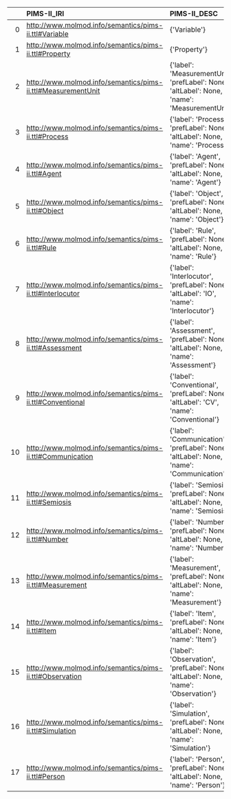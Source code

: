 |    | PIMS-II_IRI                                                  | PIMS-II_DESC                                                                                 | VIMMP_IRI                                                               | VIMMP_DESC                                              |
|---:|:-------------------------------------------------------------|:---------------------------------------------------------------------------------------------|:------------------------------------------------------------------------|:--------------------------------------------------------|
|  0 | http://www.molmod.info/semantics/pims-ii.ttl#Variable        | {'Variable'}                                                                                 | https://purl.vimmp.eu/semantics/alignment/emmo1s.ttl#Variable           | {'label': 'Variable', 'name': 'Variable'}               |
|  1 | http://www.molmod.info/semantics/pims-ii.ttl#Property        | {'Property'}                                                                                 | https://emmc.eu/semantics/evmpo/evmpo.ttl#property                      | {'name': 'Property'}                                    |
|  2 | http://www.molmod.info/semantics/pims-ii.ttl#MeasurementUnit | {'label': 'MeasurementUnit', 'prefLabel': None, 'altLabel': None, 'name': 'MeasurementUnit'} | https://purl.vimmp.eu/semantics/alignment/emmo1s.ttl#MeasurementUnit    | {'label': 'MeasurementUnit', 'name': 'MeasurementUnit'} |
|  3 | http://www.molmod.info/semantics/pims-ii.ttl#Process         | {'label': 'Process', 'prefLabel': None, 'altLabel': None, 'name': 'Process'}                 | https://emmc.eu/semantics/evmpo/evmpo.ttl#process                       | {'name': 'Process'}                                     |
|  4 | http://www.molmod.info/semantics/pims-ii.ttl#Agent           | {'label': 'Agent', 'prefLabel': None, 'altLabel': None, 'name': 'Agent'}                     | https://emmc.eu/semantics/evmpo/evmpo.ttl#agent                         | {'name': 'Agent'}                                       |
|  5 | http://www.molmod.info/semantics/pims-ii.ttl#Object          | {'label': 'Object', 'prefLabel': None, 'altLabel': None, 'name': 'Object'}                   | https://purl.vimmp.eu/semantics/alignment/emmo1s.ttl#Object             | {'label': 'Object', 'name': 'Object'}                   |
|  6 | http://www.molmod.info/semantics/pims-ii.ttl#Rule            | {'label': 'Rule', 'prefLabel': None, 'altLabel': None, 'name': 'Rule'}                       | https://purl.vimmp.eu/semantics/viso/viso-atomistic-mesoscopic.ttl#rule | {'name': 'Rule'}                                        |
|  7 | http://www.molmod.info/semantics/pims-ii.ttl#Interlocutor    | {'label': 'Interlocutor', 'prefLabel': None, 'altLabel': 'IO', 'name': 'Interlocutor'}       | https://purl.vimmp.eu/semantics/vico/vico.ttl#interlocutor              | {'name': 'Interlocutor'}                                |
|  8 | http://www.molmod.info/semantics/pims-ii.ttl#Assessment      | {'label': 'Assessment', 'prefLabel': None, 'altLabel': None, 'name': 'Assessment'}           | https://emmc.eu/semantics/evmpo/evmpo.ttl#assessment                    | {'name': 'Assessment'}                                  |
|  9 | http://www.molmod.info/semantics/pims-ii.ttl#Conventional    | {'label': 'Conventional', 'prefLabel': None, 'altLabel': 'CV', 'name': 'Conventional'}       | https://purl.vimmp.eu/semantics/alignment/emmo1s.ttl#Conventional       | {'label': 'Conventional', 'name': 'Conventional'}       |
| 10 | http://www.molmod.info/semantics/pims-ii.ttl#Communication   | {'label': 'Communication', 'prefLabel': None, 'altLabel': None, 'name': 'Communication'}     | https://emmc.eu/semantics/evmpo/evmpo.ttl#communication                 | {'name': 'Communication'}                               |
| 11 | http://www.molmod.info/semantics/pims-ii.ttl#Semiosis        | {'label': 'Semiosis', 'prefLabel': None, 'altLabel': None, 'name': 'Semiosis'}               | https://purl.vimmp.eu/semantics/alignment/emmo1s.ttl#Semiosis           | {'label': 'Semiosis', 'name': 'Semiosis'}               |
| 12 | http://www.molmod.info/semantics/pims-ii.ttl#Number          | {'label': 'Number', 'prefLabel': None, 'altLabel': None, 'name': 'Number'}                   | https://purl.vimmp.eu/semantics/alignment/emmo1s.ttl#Number             | {'label': 'Number', 'name': 'Number'}                   |
| 13 | http://www.molmod.info/semantics/pims-ii.ttl#Measurement     | {'label': 'Measurement', 'prefLabel': None, 'altLabel': None, 'name': 'Measurement'}         | https://purl.vimmp.eu/semantics/alignment/emmo1s.ttl#Measurement        | {'label': 'Measurement', 'name': 'Measurement'}         |
| 14 | http://www.molmod.info/semantics/pims-ii.ttl#Item            | {'label': 'Item', 'prefLabel': None, 'altLabel': None, 'name': 'Item'}                       | https://purl.vimmp.eu/semantics/alignment/emmo1s.ttl#Item               | {'label': 'Item', 'name': 'Item'}                       |
| 15 | http://www.molmod.info/semantics/pims-ii.ttl#Observation     | {'label': 'Observation', 'prefLabel': None, 'altLabel': None, 'name': 'Observation'}         | https://purl.vimmp.eu/semantics/alignment/emmo1s.ttl#Observation        | {'label': 'Observation', 'name': 'Observation'}         |
| 16 | http://www.molmod.info/semantics/pims-ii.ttl#Simulation      | {'label': 'Simulation', 'prefLabel': None, 'altLabel': None, 'name': 'Simulation'}           | https://emmc.eu/semantics/evmpo/evmpo.ttl#simulation                    | {'name': 'Simulation'}                                  |
| 17 | http://www.molmod.info/semantics/pims-ii.ttl#Person          | {'label': 'Person', 'prefLabel': None, 'altLabel': None, 'name': 'Person'}                   | https://purl.vimmp.eu/semantics/vico/vico.ttl#person                    | {'name': 'Person'}                                      |